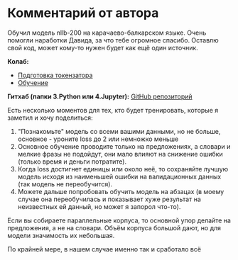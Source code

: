 # Комментарий от автора

Обучил модель nllb-200 на карачаево-балкарском языке. Очень помогли наработки Давида, за что тебе огромное спасибо. Оставлю свой код, может кому-то нужен будет как ещё один источник.

**Колаб:**
- [Подготовка токензатора](https://colab.research.google.com/drive/10-0ve5dWWgWxuaYVIxwQMXQgomEc0ADm?usp=sharing)
- [Обучение](https://colab.research.google.com/drive/1tqEyZkGwFE7C3VFemk4S8HI3wiWskOAj?usp=sharing)

**Гитхаб (папки 3.Python или 4.Jupyter):** [GitHub репозиторий](https://github.com/TBSj/Qarachay_Malqar_translator)

Есть несколько моментов для тех, кто будет тренировать, которые я заметил и хочу поделиться:
1) "Познакомьте" модель со всеми вашими данными, но не больше, основное - уроните loss до 2 или немножко меньше
2) Основное обучение проводите только на предложениях, а словари и мелкие фразы не подойдут, они мало влияют на снижение ошибки (только время и деньги потратите).
3) Когда loss достигнет единицы или около неё, то сохраняйте лучшую модель исходя из наименьшей ошибки на валидационных данных (так модель не переобучится).
4) Можете дальше попробовать обучить модель на абзацах (в моему случае она переобучилась и показывает хуже результат на неизвестных ей данный, но может я запорол что-то).

Если вы собираете параллельные корпуса, то основной упор делайте на предложения, а не на словари. Объём корпуса большой дают, но для модели значимость их небольшая.

По крайней мере, в нашем случае именно так и сработало всё
